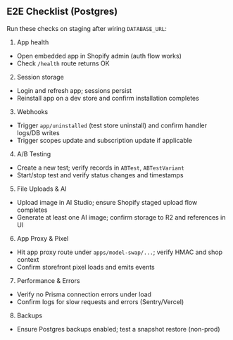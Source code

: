## E2E Checklist (Postgres)

Run these checks on staging after wiring `DATABASE_URL`:

1. App health

- Open embedded app in Shopify admin (auth flow works)
- Check `/health` route returns OK

2. Session storage

- Login and refresh app; sessions persist
- Reinstall app on a dev store and confirm installation completes

3. Webhooks

- Trigger `app/uninstalled` (test store uninstall) and confirm handler logs/DB writes
- Trigger scopes update and subscription update if applicable

4. A/B Testing

- Create a new test; verify records in `ABTest`, `ABTestVariant`
- Start/stop test and verify status changes and timestamps

5. File Uploads & AI

- Upload image in AI Studio; ensure Shopify staged upload flow completes
- Generate at least one AI image; confirm storage to R2 and references in UI

6. App Proxy & Pixel

- Hit app proxy route under `apps/model-swap/...`; verify HMAC and shop context
- Confirm storefront pixel loads and emits events

7. Performance & Errors

- Verify no Prisma connection errors under load
- Confirm logs for slow requests and errors (Sentry/Vercel)

8. Backups

- Ensure Postgres backups enabled; test a snapshot restore (non-prod)
